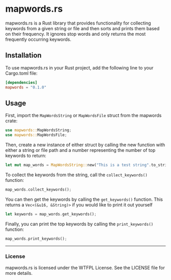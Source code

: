 # mapwords.rs

mapwords.rs is a Rust library that provides functionality for collecting keywords from a given string or file and then sorts and prints them based on their frequency. It ignores stop words and only returns the most frequently occurring keywords.

## Installation

To use mapwords.rs in your Rust project, add the following line to your Cargo.toml file:

```toml
[dependencies]
mapwords = "0.1.0"
```

## Usage

First, import the `MapWordsString` or `MapWordsFile` struct from the mapwords crate:

```rust
use mapwords::MapWordsString;
use mapwords::MapWordsFile;
```

Then, create a new instance of either struct by calling the new function with either a string or file path and a number representing the number of top keywords to return:

```rust
let mut map_words = MapWordsString::new("This is a test string".to_string(), 2);
```

To collect the keywords from the string, call the `collect_keywords()` function:

```rust
map_words.collect_keywords();
```

You can then get the keywords by calling the `get_keywords()` function.
This returns a `Vec<(&u16, &String)>` if you would like to print it out yourself

```rust
let keywords = map_words.get_keywords();
```

Finally, you can print the top keywords by calling the `print_keywords()` function:

```rust
map_words.print_keywords();
```

---

### License

mapwords.rs is licensed under the WTFPL License. See the LICENSE file for more details.

